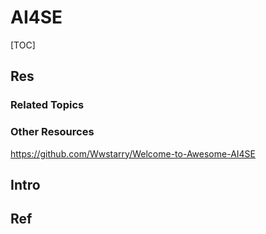 # AI4SE

[TOC]



## Res
### Related Topics


### Other Resources
https://github.com/Wwstarry/Welcome-to-Awesome-AI4SE



## Intro



## Ref
